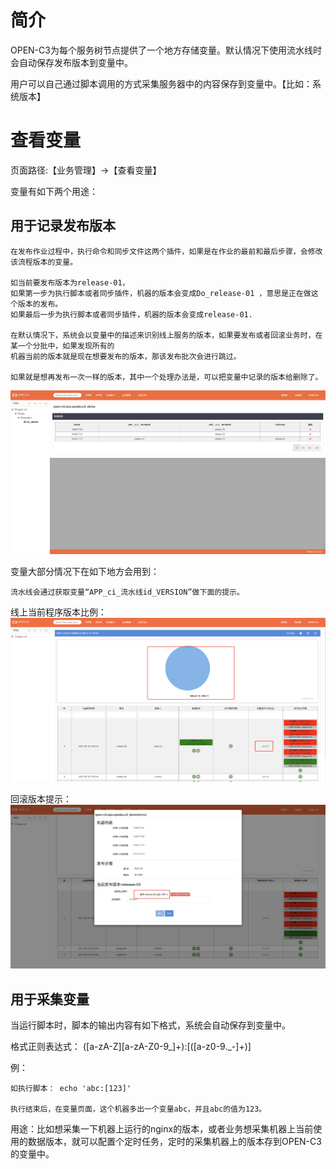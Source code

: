 # 简介

OPEN-C3为每个服务树节点提供了一个地方存储变量。默认情况下使用流水线时会自动保存发布版本到变量中。

用户可以自己通过脚本调用的方式采集服务器中的内容保存到变量中。【比如：系统版本】

# 查看变量

页面路径:【业务管理】->【查看变量】

变量有如下两个用途：

## 用于记录发布版本

```
在发布作业过程中，执行命令和同步文件这两个插件，如果是在作业的最前和最后步骤，会修改该流程版本的变量。

如当前要发布版本为release-01，
如果第一步为执行脚本或者同步插件，机器的版本会变成Do_release-01 ，意思是正在做这个版本的发布。
如果最后一步为执行脚本或者同步插件，机器的版本会变成release-01.

在默认情况下，系统会以变量中的描述来识别线上服务的版本，如果要发布或者回滚业务时，在某一个分批中，如果发现所有的
机器当前的版本就是现在想要发布的版本，那该发布批次会进行跳过。

如果就是想再发布一次一样的版本，其中一个处理办法是，可以把变量中记录的版本给删除了。
```

![查看变量](/查看变量/images/查看变量.png)

变量大部分情况下在如下地方会用到：
```
流水线会通过获取变量“APP_ci_流水线id_VERSION”做下面的提示。
```
线上当前程序版本比例：
![变量提示版本比例](/查看变量/images/变量提示版本比例.png)

回滚版本提示：
![变量推荐回滚版本](/查看变量/images/变量推荐回滚版本.png)

## 用于采集变量

当运行脚本时，脚本的输出内容有如下格式，系统会自动保存到变量中。

格式正则表达式： ([a-zA-Z][a-zA-Z0-9_]+):\[([a-z0-9\._\-]+)\]

例：

```
如执行脚本： echo 'abc:[123]'

执行结束后，在变量页面，这个机器多出一个变量abc，并且abc的值为123。

```

用途：比如想采集一下机器上运行的nginx的版本，或者业务想采集机器上当前使用的数据版本，就可以配置个定时任务，定时的采集机器上的版本存到OPEN-C3的变量中。